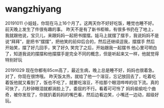 # wangzhiyang
20191011
小娃娃，你现在马上16个月了。这两天你不好好吃饭，睡觉也睡不好。
前天晚上发生了件很有趣的事。
昨天不是有了新书柜嘛，有很多书扔在了地上，我就跟他说，宝贝儿，来跟妈妈一起把书摆摆。娃马上就摆了摆手，我说妈妈不是说“拜拜”，是把书“摆摆”，把他笑的前仰后合的，然后还继续逗我，摆摆手 然后开始笑，摆了好几回手，笑了好久
笑完了之后，开始跟我一起摆书
他心里可明白了，知道我说的摆摆和他摆摆手是完全不同的概念，但是听起来又一样，他就觉得特别好玩


20191029
现在你都有85cm高了，最近生病，晚上总是睡不好，妈妈也很着急。
对了，你现在很馋哦。
昨天饭太热，就给了他一个溶豆，忘记放回去了，吃着吃着饭他就又看到了，饭也不吃了，就要吃溶豆，不给那个眼泪哗哗的往下流。真的可快了，几秒钟眼泪就都淌脸上了。委屈的不行。看着可可怜了
妈妈偷偷吃个曲奇，被你发现了，你就扒着妈妈的嘴巴看，然后边看边笑，小嘴还一边动，超级好玩。
